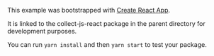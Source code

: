 This example was bootstrapped with [Create React App](https://github.com/facebook/create-react-app).

It is linked to the collect-js-react package in the parent directory for development purposes.

You can run `yarn install` and then `yarn start` to test your package.
